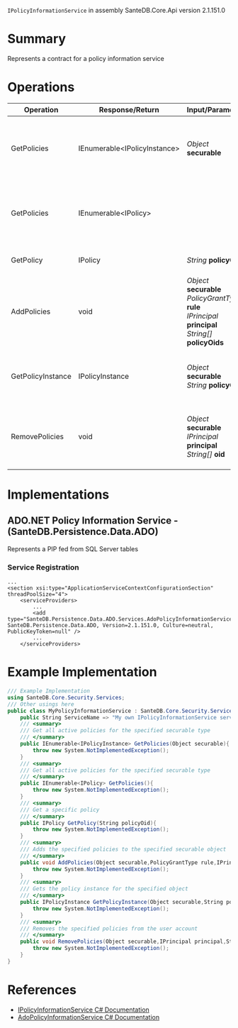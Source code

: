 `IPolicyInformationService` in assembly SanteDB.Core.Api version 2.1.151.0

# Summary
Represents a contract for a policy information service

# Operations

|Operation|Response/Return|Input/Parameter|Description|
|-|-|-|-|
|GetPolicies|IEnumerable&lt;IPolicyInstance>|*Object* **securable**|Get all active policies for the specified securable type|
|GetPolicies|IEnumerable&lt;IPolicy>||Get all active policies for the specified securable type|
|GetPolicy|IPolicy|*String* **policyOid**|Get a specific policy|
|AddPolicies|void|*Object* **securable**<br/>*PolicyGrantType* **rule**<br/>*IPrincipal* **principal**<br/>*String[]* **policyOids**|Adds the specified policies to the specified securable object|
|GetPolicyInstance|IPolicyInstance|*Object* **securable**<br/>*String* **policyOid**|Gets the policy instance for the specified object|
|RemovePolicies|void|*Object* **securable**<br/>*IPrincipal* **principal**<br/>*String[]* **oid**|Removes the specified policies from the user account|

# Implementations


## ADO.NET Policy Information Service - (SanteDB.Persistence.Data.ADO)
Represents a PIP fed from SQL Server tables

### Service Registration
```markup
...
<section xsi:type="ApplicationServiceContextConfigurationSection" threadPoolSize="4">
	<serviceProviders>
		...
		<add type="SanteDB.Persistence.Data.ADO.Services.AdoPolicyInformationService, SanteDB.Persistence.Data.ADO, Version=2.1.151.0, Culture=neutral, PublicKeyToken=null" />
		...
	</serviceProviders>
```
# Example Implementation
```csharp
/// Example Implementation
using SanteDB.Core.Security.Services;
/// Other usings here
public class MyPolicyInformationService : SanteDB.Core.Security.Services.IPolicyInformationService { 
	public String ServiceName => "My own IPolicyInformationService service";
	/// <summary>
	/// Get all active policies for the specified securable type
	/// </summary>
	public IEnumerable<IPolicyInstance> GetPolicies(Object securable){
		throw new System.NotImplementedException();
	}
	/// <summary>
	/// Get all active policies for the specified securable type
	/// </summary>
	public IEnumerable<IPolicy> GetPolicies(){
		throw new System.NotImplementedException();
	}
	/// <summary>
	/// Get a specific policy
	/// </summary>
	public IPolicy GetPolicy(String policyOid){
		throw new System.NotImplementedException();
	}
	/// <summary>
	/// Adds the specified policies to the specified securable object
	/// </summary>
	public void AddPolicies(Object securable,PolicyGrantType rule,IPrincipal principal,String[] policyOids){
		throw new System.NotImplementedException();
	}
	/// <summary>
	/// Gets the policy instance for the specified object
	/// </summary>
	public IPolicyInstance GetPolicyInstance(Object securable,String policyOid){
		throw new System.NotImplementedException();
	}
	/// <summary>
	/// Removes the specified policies from the user account
	/// </summary>
	public void RemovePolicies(Object securable,IPrincipal principal,String[] oid){
		throw new System.NotImplementedException();
	}
}
```

# References

* [IPolicyInformationService C# Documentation](http://santesuite.org/assets/doc/net/html/T_SanteDB_Core_Security_Services_IPolicyInformationService.htm)
* [AdoPolicyInformationService C# Documentation](http://santesuite.org/assets/doc/net/html/T_SanteDB_Persistence_Data_ADO_Services_AdoPolicyInformationService.htm)
